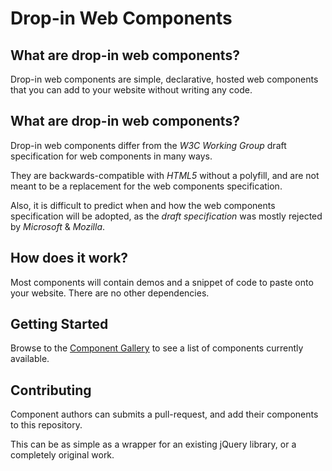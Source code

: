 # Drop-in Web Components

## What are drop-in web components?

Drop-in web components are simple, declarative, hosted web components that you can add to your website without writing any code.

## What are drop-in web components?

Drop-in web components differ from the *W3C Working Group* draft specification for web components in many ways.

They are backwards-compatible with *HTML5* without a polyfill, and are not meant to be a replacement for the web components specification.

Also, it is difficult to predict when and how the web components specification will be adopted, as the *draft specification* was mostly rejected by *Microsoft* & *Mozilla*.

## How does it work?

Most components will contain demos and a snippet of code to paste onto your website. There are no other dependencies.

## Getting Started

Browse to the <a href="https://github.com/kidGodzilla/drop-in-web-components/tree/master/components#drop-in-component-gallery">Component Gallery</a> to see a list of components currently available.

## Contributing

Component authors can submits a pull-request, and add their components to this repository.

This can be as simple as a wrapper for an existing jQuery library, or a completely original work.

